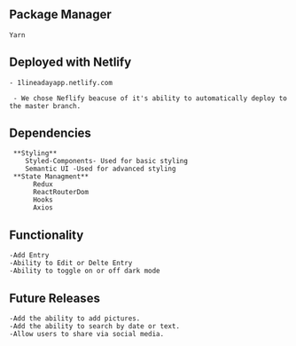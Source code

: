 ## Package Manager
    Yarn


## Deployed with Netlify

    - 1lineadayapp.netlify.com
    
     - We chose Neflify beacuse of it's ability to automatically deploy to the master branch.

## Dependencies
```
 **Styling**
    Styled-Components- Used for basic styling
    Semantic UI -Used for advanced styling 
 **State Managment**
      Redux
      ReactRouterDom
      Hooks
      Axios
```
## Functionality
    -Add Entry
    -Ability to Edit or Delte Entry
    -Ability to toggle on or off dark mode
    
 ## Future Releases
    -Add the ability to add pictures.
    -Add the ability to search by date or text.
    -Allow users to share via social media.
    
    
     
 
     
     
  

  
    
  
